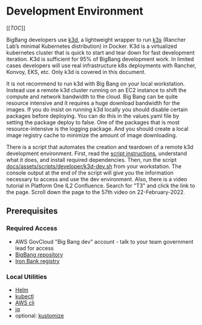 # Development Environment

[[_TOC_]]

BigBang developers use [k3d](https://k3d.io/), a lightweight wrapper to run [k3s](https://github.com/rancher/k3s) (Rancher Lab’s minimal Kubernetes distribution) in Docker. K3d is a virtualized kubernetes cluster that is quick to start and tear down for fast development iteration. K3d is sufficient for 95% of BigBang development work. In limited cases developers will use real infrastructure k8s deployments with Rancher, Konvoy, EKS, etc. Only k3d is covered in this document.

It is not recommend to run k3d with Big Bang on your local workstation. Instead use a remote k3d cluster running on an EC2 instance to shift the compute and network bandwidth to the cloud. Big Bang can be quite resource intensive and it requires a huge download bandwidth for the images. If you do insist on running k3d locally you should disable certain packages before deploying. You can do this in the values.yaml file by setting the package deploy to false. One of the packages that is most resource-intensive is the logging package. And you should create a local image registry cache to minimize the amount of image downloading.

There is a script that automates the creation and teardown of a remote k3d development environment. First, read the [script instructions](aws-k3d-script.md), understand what it does, and install required dependencies. Then, run the script [docs/assets/scripts/developer/k3d-dev.sh](../assets/scripts/developer/k3d-dev.sh) from your workstation. The console output at the end of the script will give you the information necessary to access and use the dev environment. Also, there is a video tutorial in Platform One IL2 Confluence. Search for "T3" and click the link to the page. Scroll down the page to the 57th video on 22-February-2022.

## Prerequisites

### Required Access

- AWS GovCloud "Big Bang dev" account - talk to your team government lead for access
- [BigBang repository](https://repo1.dso.mil/big-bang/bigbang)
- [Iron Bank registry](https://registry1.dso.mil/)

### Local Utilities

- [Helm](https://helm.sh/docs/intro/install/)
- [kubectl](https://kubernetes.io/docs/tasks/tools/install-kubectl/)
- [AWS cli](https://docs.aws.amazon.com/cli/latest/userguide/getting-started-install.html)
- [jq](https://stedolan.github.io/jq/download/)
- optional: [kustomize](https://kubectl.docs.kubernetes.io/installation/kustomize/)
